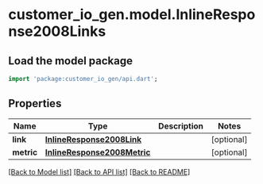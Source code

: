 # customer_io_gen.model.InlineResponse2008Links

## Load the model package
```dart
import 'package:customer_io_gen/api.dart';
```

## Properties
Name | Type | Description | Notes
------------ | ------------- | ------------- | -------------
**link** | [**InlineResponse2008Link**](InlineResponse2008Link.md) |  | [optional] 
**metric** | [**InlineResponse2008Metric**](InlineResponse2008Metric.md) |  | [optional] 

[[Back to Model list]](../README.md#documentation-for-models) [[Back to API list]](../README.md#documentation-for-api-endpoints) [[Back to README]](../README.md)


